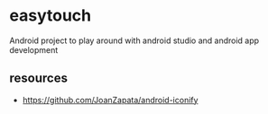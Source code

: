# easytouch

Android project to play around with android studio and android app development

## resources

* https://github.com/JoanZapata/android-iconify
